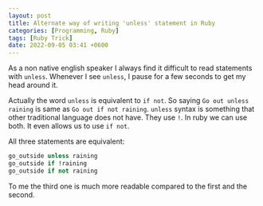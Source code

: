 ```yaml
---
layout: post
title: Alternate way of writing 'unless' statement in Ruby
categories: [Programming, Ruby]
tags: [Ruby Trick]
date: 2022-09-05 03:41 +0600
---
```


As a non native english speaker I always find it difficult to read statements with `unless`. Whenever I see `unless`, I pause for a few seconds to get my head around it.


Actually the word `unless` is equivalent to `if not`. So saying `Go out unless raining` is same as `Go out if not raining`.
`unless` syntax is something that other traditional language does not have. They use `!`. In ruby we can use both. It even allows us to use `if not`.

All three statements are equivalent:

```ruby
go_outside unless raining
go_outside if !raining
go_outside if not raining
```

To me the third one is much more readable compared to the first and the second.

